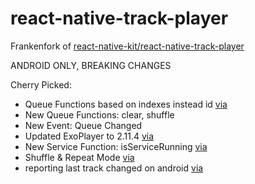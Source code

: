 # react-native-track-player

Frankenfork of [react-native-kit/react-native-track-player](https://github.com/react-native-kit/react-native-track-player)

ANDROID ONLY, BREAKING CHANGES

Cherry Picked:
* Queue Functions based on indexes instead id [via](https://github.com/react-native-kit/react-native-track-player/pull/688)
* New Queue Functions: clear, shuffle 
* New Event: Queue Changed
* Updated ExoPlayer to 2.11.4 [via](https://github.com/react-native-kit/react-native-track-player/pull/1035)
* New Service Function: isServiceRunning [via](https://github.com/react-native-kit/react-native-track-player/pull/725)
* Shuffle & Repeat Mode [via](https://github.com/react-native-kit/react-native-track-player/pull/912/files)
* reporting last track changed on android [via](https://github.com/react-native-kit/react-native-track-player/pull/910/files)
